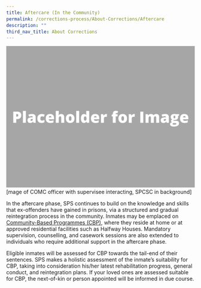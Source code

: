 ```yaml
---
title: Aftercare (In the Community)
permalink: /corrections-process/About-Corrections/Aftercare
description: ""
third_nav_title: About Corrections
---
```

![](/images/Placeholder%20for%20Image.png)
[mage of COMC officer with supervisee interacting, SPCSC in background]

In the aftercare phase, SPS continues to build on the knowledge and skills that ex-offenders have gained in prisons, via a structured and gradual reintegration process in the community. Inmates may be emplaced on [Community-Based Programmes (CBP)](/corrections-process/community-transition/cbp), where they reside at home or at approved residential facilities such as Halfway Houses. Mandatory supervision, counselling, and casework sessions are also extended to individuals who require additional support in the aftercare phase.

Eligible inmates will be assessed for CBP towards the tail-end of their sentences. SPS makes a holistic assessment of the inmate’s suitability for CBP, taking into consideration his/her latest rehabilitation progress, general conduct, and reintegration plans. If your loved ones are assessed suitable for CBP, the next-of-kin or person appointed will be informed in due course.